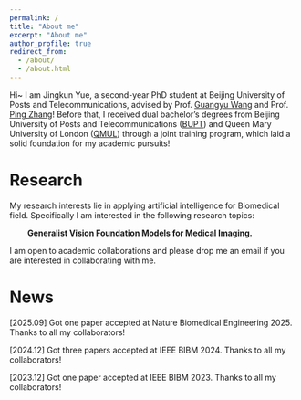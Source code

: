 ```yaml
---
permalink: /
title: "About me"
excerpt: "About me"
author_profile: true
redirect_from: 
  - /about/
  - /about.html
---
```


Hi~ I am Jingkun Yue, a second-year PhD student at Beijing University of Posts and Telecommunications, advised by Prof. [Guangyu Wang](https://teacher.bupt.edu.cn/wangguangyu/zh_CN/index.htm) and Prof. [Ping Zhang](https://www.bupt.edu.cn/info/1070/83435.htm)! Before that, I received dual bachelor’s degrees from Beijing University of Posts and Telecommunications ([BUPT](https://www.bupt.edu.cn/)) and Queen Mary University of London ([QMUL](https://www.qmul.ac.uk/)) through a joint training program, which laid a solid foundation for my academic pursuits!

Research
======
My research interests lie in applying artificial intelligence for Biomedical field. Specifically I am interested in the following research topics:

&nbsp;&nbsp;&nbsp;&nbsp;&nbsp;&nbsp;&nbsp;&nbsp;**Generalist Vision Foundation Models for Medical Imaging.**  

I am open to academic collaborations and please drop me an email if you are interested in collaborating with me.

News
======
[2025.09] Got one paper accepted at Nature Biomedical Engineering 2025. Thanks to all my collaborators!

[2024.12] Got three papers accepted at IEEE BIBM 2024. Thanks to all my collaborators!

[2023.12] Got one paper accepted at IEEE BIBM 2023. Thanks to all my collaborators!

